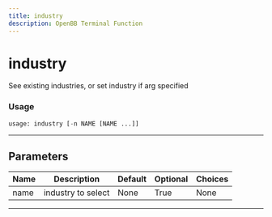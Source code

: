 ```yaml
---
title: industry
description: OpenBB Terminal Function
---
```


# industry

See existing industries, or set industry if arg specified

### Usage

```python
usage: industry [-n NAME [NAME ...]]
```

---

## Parameters

| Name | Description | Default | Optional | Choices |
| ---- | ----------- | ------- | -------- | ------- |
| name | industry to select | None | True | None |

---
